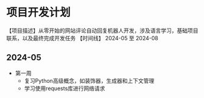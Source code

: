 # 项目开发计划
【项目描述】从零开始的网站评论自动回复机器人开发，涉及语言学习，基础项目联系，以及最终完成开发任务
【时间线】  2024-05 至 2024-08

## 2024-05
- 第一周
    - 复习Python高级概念，如装饰器，生成器和上下文管理
    - 学习使用requests库进行网络请求